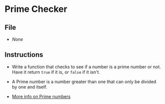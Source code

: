 # Prime Checker

## File

- _None_

## Instructions

- Write a function that checks to see if a number is a prime number or not. Have it return `true` if it is, or `false` if it isn't.

- A Prime number is a number greater than one that can only be divided by one and itself.

- [More info on Prime numbers](https://www.mathsisfun.com/prime_numbers.html)
